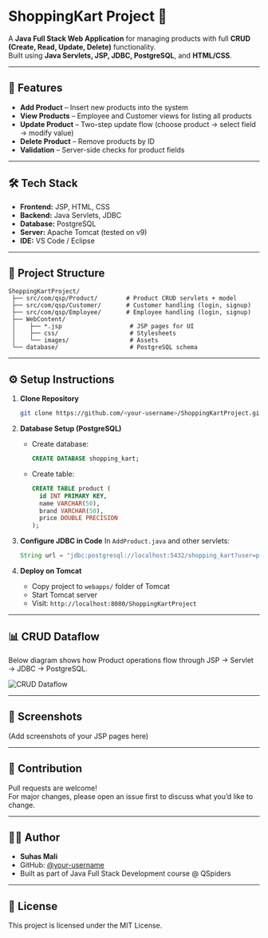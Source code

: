 # ShoppingKart Project 🛒

A **Java Full Stack Web Application** for managing products with full **CRUD (Create, Read, Update, Delete)** functionality.  
Built using **Java Servlets, JSP, JDBC, PostgreSQL**, and **HTML/CSS**.

---

## 🚀 Features
- **Add Product** – Insert new products into the system
- **View Products** – Employee and Customer views for listing all products
- **Update Product** – Two-step update flow (choose product → select field → modify value)
- **Delete Product** – Remove products by ID
- **Validation** – Server-side checks for product fields

---

## 🛠️ Tech Stack
- **Frontend:** JSP, HTML, CSS
- **Backend:** Java Servlets, JDBC
- **Database:** PostgreSQL
- **Server:** Apache Tomcat (tested on v9)
- **IDE:** VS Code / Eclipse

---

## 📂 Project Structure
```
ShoppingKartProject/
 ├── src/com/qsp/Product/        # Product CRUD servlets + model
 ├── src/com/qsp/Customer/       # Customer handling (login, signup)
 ├── src/com/qsp/Employee/       # Employee handling (login, signup)
 ├── WebContent/
 │    ├── *.jsp                   # JSP pages for UI
 │    ├── css/                    # Stylesheets
 │    └── images/                 # Assets
 └── database/                    # PostgreSQL schema
```

---

## ⚙️ Setup Instructions

1. **Clone Repository**
   ```bash
   git clone https://github.com/<your-username>/ShoppingKartProject.git
   ```

2. **Database Setup (PostgreSQL)**
   - Create database:
     ```sql
     CREATE DATABASE shopping_kart;
     ```
   - Create table:
     ```sql
     CREATE TABLE product (
       id INT PRIMARY KEY,
       name VARCHAR(50),
       brand VARCHAR(50),
       price DOUBLE PRECISION
     );
     ```

3. **Configure JDBC in Code**
   In `AddProduct.java` and other servlets:
   ```java
   String url = "jdbc:postgresql://localhost:5432/shopping_kart?user=postgres&password=root";
   ```

4. **Deploy on Tomcat**
   - Copy project to `webapps/` folder of Tomcat
   - Start Tomcat server
   - Visit: `http://localhost:8080/ShoppingKartProject`

---

## 📊 CRUD Dataflow
Below diagram shows how Product operations flow through JSP → Servlet → JDBC → PostgreSQL.

![CRUD Dataflow](ShoppingKart_Product_CRUD_DataFlow.jpg)

---

## 📸 Screenshots
(Add screenshots of your JSP pages here)

---

## 🤝 Contribution
Pull requests are welcome!  
For major changes, please open an issue first to discuss what you’d like to change.

---

## 👨‍💻 Author
- **Suhas Mali**
- GitHub: [@your-username](https://github.com/your-username)
- Built as part of Java Full Stack Development course @ QSpiders

---

## 📜 License
This project is licensed under the MIT License.
